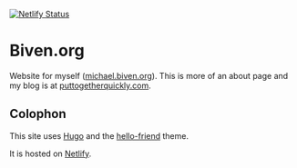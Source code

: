 [![Netlify Status](https://api.netlify.com/api/v1/badges/a36b02f9-5e97-49ab-b339-2c8fe7850108/deploy-status)](https://app.netlify.com/sites/jovial-kirch-51ea0b/deploys)

# Biven.org

Website for myself ([michael.biven.org](https://michael.biven.org)). This is more of an about page and my blog is at [puttogetherquickly.com](https://puttogetherquickly.com).

## Colophon

This site uses [Hugo](https://gohugo.io/) and the [hello-friend](https://themes.gohugo.io/hugo-theme-hello-friend/)
 theme. 

It is hosted on [Netlify](https://www.netlify.com). 

